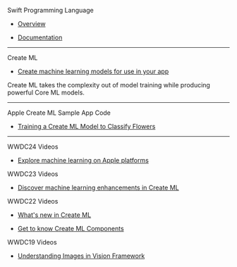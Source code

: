 Swift Programming Language

* [Overview](https://developer.apple.com/swift/)

* [Documentation](https://docs.swift.org/swift-book/documentation/the-swift-programming-language/)

- - - -

Create ML

* [Create machine learning models for use in your app](https://developer.apple.com/machine-learning/create-ml/)

Create ML takes the complexity out of model training while producing powerful Core ML models.

- - - -

Apple Create ML Sample App Code

* [Training a Create ML Model to Classify Flowers](https://developer.apple.com/documentation/vision/training_a_create_ml_model_to_classify_flowers)

- - - -

WWDC24 Videos

* [Explore machine learning on Apple platforms](https://youtu.be/p_hyo2FRil4?si=OoPeFSkNQ5hSHZCv)

WWDC23 Videos

* [Discover machine learning enhancements in Create ML](https://developer.apple.com/videos/play/wwdc2023/10044)

WWDC22 Videos

* [What's new in Create ML](https://developer.apple.com/videos/play/wwdc2022/110332)

* [Get to know Create ML Components](https://developer.apple.com/videos/play/wwdc2022/10019)

WWDC19 Videos

* [Understanding Images in Vision Framework](https://developer.apple.com/videos/play/wwdc2019/222)
